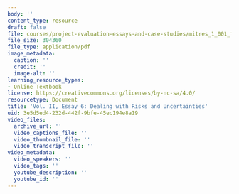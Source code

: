 ```yaml
---
body: ''
content_type: resource
draft: false
file: courses/project-evaluation-essays-and-case-studies/mitres_1_001_f23_vol2_ess06.pdf
file_size: 304360
file_type: application/pdf
image_metadata:
  caption: ''
  credit: ''
  image-alt: ''
learning_resource_types:
- Online Textbook
license: https://creativecommons.org/licenses/by-nc-sa/4.0/
resourcetype: Document
title: 'Vol. II, Essay 6: Dealing with Risks and Uncertainties'
uid: 3e5d5ed4-232d-442f-9bfe-45ec194e8a19
video_files:
  archive_url: ''
  video_captions_file: ''
  video_thumbnail_file: ''
  video_transcript_file: ''
video_metadata:
  video_speakers: ''
  video_tags: ''
  youtube_description: ''
  youtube_id: ''
---
```

